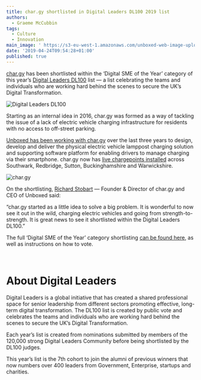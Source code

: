 ```yaml
---
title: char.gy shortlisted in Digital Leaders DL100 2019 list
authors:
  - Graeme McCubbin
tags:
  - Culture
  - Innovation
main_image: ' https://s3-eu-west-1.amazonaws.com/unboxed-web-image-uploader/d0db15cad21dd069d17a89df53f89ace.jpg'
date: '2019-04-24T09:54:28+01:00'
published: true
---
```

[char.gy](https://char.gy/) has been shortlisted within the ‘Digital SME of the Year’ category of this year’s [Digital Leaders DL100](https://digileaders100.com/) list — a list celebrating the teams and individuals who are working hard behind the scenes to secure the UK’s Digital Transformation.<br/>

![Digital Leaders DL100](https://s3-eu-west-1.amazonaws.com/unboxed-web-image-uploader/3a73eee3e6536db52806b24cc25be8e0.png)

Starting as an internal idea in 2016, char.gy was formed as a way of tackling the issue of a lack of electric vehicle charging infrastructure for residents with no access to off-street parking.<br/>

[Unboxed has been working with char.gy](https://unboxed.co/product-stories/chargy/) over the last three years to design, develop and deliver the physical electric vehicle lamppost charging solution and supporting software platform for enabling drivers to manage charging via their smartphone. char.gy now has [live chargepoints installed](https://char.gy/map) across Southwark, Redbridge, Sutton, Buckinghamshire and Warwickshire.<br/>

![char.gy](https://s3-eu-west-1.amazonaws.com/unboxed-web-image-uploader/7c993447c98685a4a4d5d4c9045994e9.jpg)

On the shortlisting, [Richard Stobart](https://twitter.com/richardstobart) — Founder & Director of char.gy and CEO of Unboxed said:<br/>

“char.gy started as a little idea to solve a big problem. It is wonderful to now see it out in the wild, charging electric vehicles and going from strength-to-strength. It is great news to see it shortlisted within the Digital Leaders DL100.”<br/>

The full ‘Digital SME of the Year’ category shortlisting [can be found here](https://digileaders100.com/digital-sme), as well as instructions on how to vote.<br/>\
<br/>

# About Digital Leaders

Digital Leaders is a global initiative that has created a shared professional space for senior leadership from different sectors promoting effective, long-term digital transformation. The DL100 list is created by public vote and celebrates the teams and individuals who are working hard behind the scenes to secure the UK’s Digital Transformation.<br/>

Each year’s list is created from nominations submitted by members of the 120,000 strong Digital Leaders Community before being shortlisted by the DL100 judges.<br/>

This year’s list is the 7th cohort to join the alumni of previous winners that now numbers over 400 leaders from Government, Enterprise, startups and charities.<br/>
